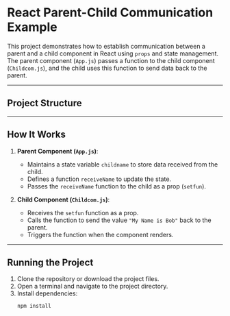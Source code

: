 # React Parent-Child Communication Example

This project demonstrates how to establish communication between a parent and a child component in React using `props` and state management. The parent component (`App.js`) passes a function to the child component (`Childcom.js`), and the child uses this function to send data back to the parent.

---

## Project Structure


---

## How It Works

1. **Parent Component (`App.js`)**:
   - Maintains a state variable `childname` to store data received from the child.
   - Defines a function `receiveName` to update the state.
   - Passes the `receiveName` function to the child as a prop (`setfun`).

2. **Child Component (`Childcom.js`)**:
   - Receives the `setfun` function as a prop.
   - Calls the function to send the value `"My Name is Bob"` back to the parent.
   - Triggers the function when the component renders.

---

## Running the Project

1. Clone the repository or download the project files.
2. Open a terminal and navigate to the project directory.
3. Install dependencies:
   ```bash
   npm install
